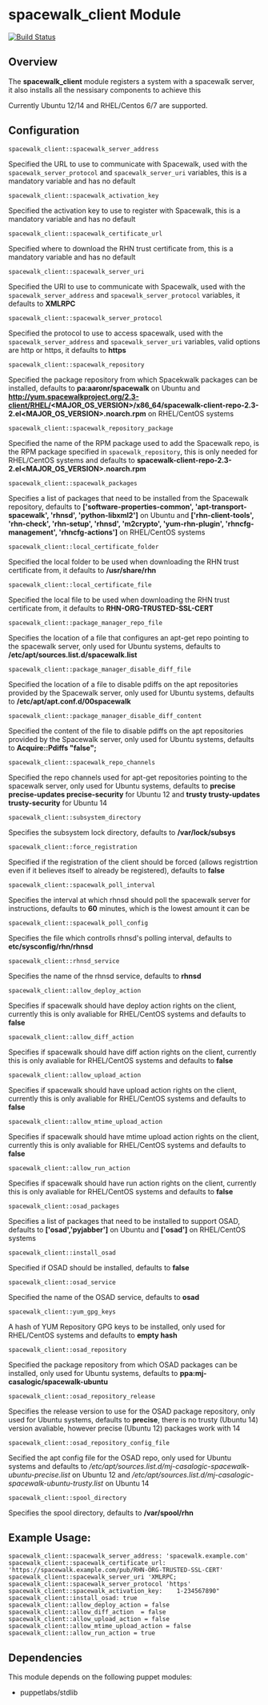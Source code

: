 # spacewalk_client Module
[![Build Status](https://travis-ci.org/Adaptavist/puppet-spacewalk_client.svg?branch=master)](https://travis-ci.org/Adaptavist/puppet-spacewalk_client)
## Overview

The **spacewalk_client** module registers a system with a spacewalk server, it also installs all the nessisary components to achieve this

Currently Ubuntu 12/14 and RHEL/Centos 6/7 are supported.

## Configuration

`spacewalk_client::spacewalk_server_address`

Specified the URL to use to communicate with Spacewalk, used with the `spacewalk_server_protocol` and `spacewalk_server_uri` variables, this is a mandatory variable and has no default

`spacewalk_client::spacewalk_activation_key`

Specified the activation key to use to register with Spacewalk, this is a mandatory variable and has no default

`spacewalk_client::spacewalk_certificate_url`

Specified where to download the RHN trust certificate from, this is a mandatory variable and has no default

`spacewalk_client::spacewalk_server_uri`

Specified the URI to use to communicate with Spacewalk, used with the `spacewalk_server_address` and `spacewalk_server_protocol` variables, it defaults to **XMLRPC**

`spacewalk_client::spacewalk_server_protocol`

Specified the protocol to use to access spacewalk, used with the `spacewalk_server_address` and `spacewalk_server_uri` variables, valid options are http or https, it defaults to **https**

`spacewalk_client::spacewalk_repository`

Specified the package repository from which Spacekwalk packages can be installed, defaults to **pa:aaronr/spacewalk** on Ubuntu and **http://yum.spacewalkproject.org/2.3-client/RHEL/<MAJOR_OS_VERSION>/x86_64/spacewalk-client-repo-2.3-2.el<MAJOR_OS_VERSION>.noarch.rpm** on RHEL/CentOS systems

`spacewalk_client::spacewalk_repository_package`

Specified the name of the RPM package used to add the Spacewalk repo, is the RPM package specified in `spacewalk_repository`, this is only needed for RHEL/CentOS systems and defaults to **spacewalk-client-repo-2.3-2.el<MAJOR_OS_VERSION>.noarch.rpm**

`spacewalk_client::spacewalk_packages`

Specifies a list of packages that need to be installed from the Spacewalk repository, defaults to **['software-properties-common', 'apt-transport-spacewalk', 'rhnsd', 'python-libxml2']** on Ubuntu and **['rhn-client-tools', 'rhn-check', 'rhn-setup', 'rhnsd', 'm2crypto', 'yum-rhn-plugin', 'rhncfg-management', 'rhncfg-actions']** on RHEL/CentOS systems

`spacewalk_client::local_certificate_folder`

Specified the local folder to be used when downloading the RHN trust certificate from, it defaults to **/usr/share/rhn**

`spacewalk_client::local_certificate_file`

Specified the local file to be used when downloading the RHN trust certificate from, it defaults to **RHN-ORG-TRUSTED-SSL-CERT**

`spacewalk_client::package_manager_repo_file`

Specifies the location of a file that configures an apt-get repo pointing to the spacewalk server, only used for Ubuntu systems, defaults to **/etc/apt/sources.list.d/spacewalk.list**

`spacewalk_client::package_manager_disable_diff_file`

Specified the location of a file to disable pdiffs on the apt repositories provided by the Spacewalk server, only used for Ubuntu systems, defaults to **/etc/apt/apt.conf.d/00spacewalk**

`spacewalk_client::package_manager_disable_diff_content`

Specified the content of the file to disable pdiffs on the apt repositories provided by the Spacewalk server, only used for Ubuntu systems, defaults to **Acquire::Pdiffs "false";**

`spacewalk_client::spacewalk_repo_channels`

Specified the repo channels used for apt-get repositories pointing to the spacewalk server, only used for Ubuntu systems, defaults to **precise precise-updates precise-security** for Ubuntu 12 and **trusty trusty-updates trusty-security** for Ubuntu 14

`spacewalk_client::subsystem_directory`

Specifies the subsystem lock directory, defaults to **/var/lock/subsys**

`spacewalk_client::force_registration`

Specified if the registration of the client should be forced (allows registrtion even if it believes itself to already be registered), defaults to **false**

`spacewalk_client::spacewalk_poll_interval`

Specifies the interval at which rhnsd should poll the spacewalk server for instructions, defaults to **60** minutes, which is the lowest amount it can be

`spacewalk_client::spacewalk_poll_config`

Specifies the file which controlls rhnsd's polling interval, defaults to **etc/sysconfig/rhn/rhnsd**

`spacewalk_client::rhnsd_service`

Specifies the name of the rhnsd service, defaults to **rhnsd**

`spacewalk_client::allow_deploy_action`

Specifies if spacewalk should have deploy action rights on the client, currently this is only avaliable for RHEL/CentOS systems and defaults to **false**

`spacewalk_client::allow_diff_action`

Specifies if spacewalk should have diff action rights on the client, currently this is only avaliable for RHEL/CentOS systems and defaults to **false**

`spacewalk_client::allow_upload_action`

Specifies if spacewalk should have upload action rights on the client, currently this is only avaliable for RHEL/CentOS systems and defaults to **false**

`spacewalk_client::allow_mtime_upload_action`

Specifies if spacewalk should have mtime upload action rights on the client, currently this is only avaliable for RHEL/CentOS systems and defaults to **false**

`spacewalk_client::allow_run_action`

Specifies if spacewalk should have run action rights on the client, currently this is only avaliable for RHEL/CentOS systems and defaults to **false**

`spacewalk_client::osad_packages`

Specifies a list of packages that need to be installed to support OSAD, defaults to **['osad','pyjabber']** on Ubuntu and **['osad']** on RHEL/CentOS systems

`spacewalk_client::install_osad`

Specified if OSAD should be installed, defaults to **false**

`spacewalk_client::osad_service`

Specified the name of the OSAD service, defaults to **osad**

`spacewalk_client::yum_gpg_keys`

A hash of YUM Repository GPG keys to be installed, only used for RHEL/CentOS systems and defaults to **empty hash**

`spacewalk_client::osad_repository`

Specified the package repository from which OSAD packages can be installed, only used for Ubuntu systems, defaults to  **ppa:mj-casalogic/spacewalk-ubuntu** 

`spacewalk_client::osad_repository_release`

Specifies the release version to use for the OSAD package repository, only used for Ubuntu systems, defaults to **precise**, there is no trusty (Ubuntu 14) version avaliable, however precise (Ubuntu 12) packages work with 14

`spacewalk_client::osad_repository_config_file`

Secified the apt config file for the OSAD repo, only used for Ubuntu systems and defaults to */etc/apt/sources.list.d/mj-casalogic-spacewalk-ubuntu-precise.list* on Ubuntu 12 and */etc/apt/sources.list.d/mj-casalogic-spacewalk-ubuntu-trusty.list* on Ubuntu 14

`spacewalk_client::spool_directory`

Specifies the spool directory, defaults to **/var/spool/rhn**

## Example Usage:
 
    spacewalk_client::spacewalk_server_address: 'spacewalk.example.com'
    spacewalk_client::spacewalk_certificate_url: 'https://spacewalk.example.com/pub/RHN-ORG-TRUSTED-SSL-CERT'
    spacewalk_client::spacewalk_server_uri 'XMLRPC;
    spacewalk_client::spacewalk_server_protocol 'https'
    spacewalk_client::spacewalk_activation_key:    1-234567890"
    spacewalk_client::install_osad: true
    spacewalk_client::allow_deploy_action = false
    spacewalk_client::allow_diff_action  = false
    spacewalk_client::allow_upload_action = false
    spacewalk_client::allow_mtime_upload_action = false
    spacewalk_client::allow_run_action = true


## Dependencies

This module depends on the following puppet modules:

* puppetlabs/stdlib

